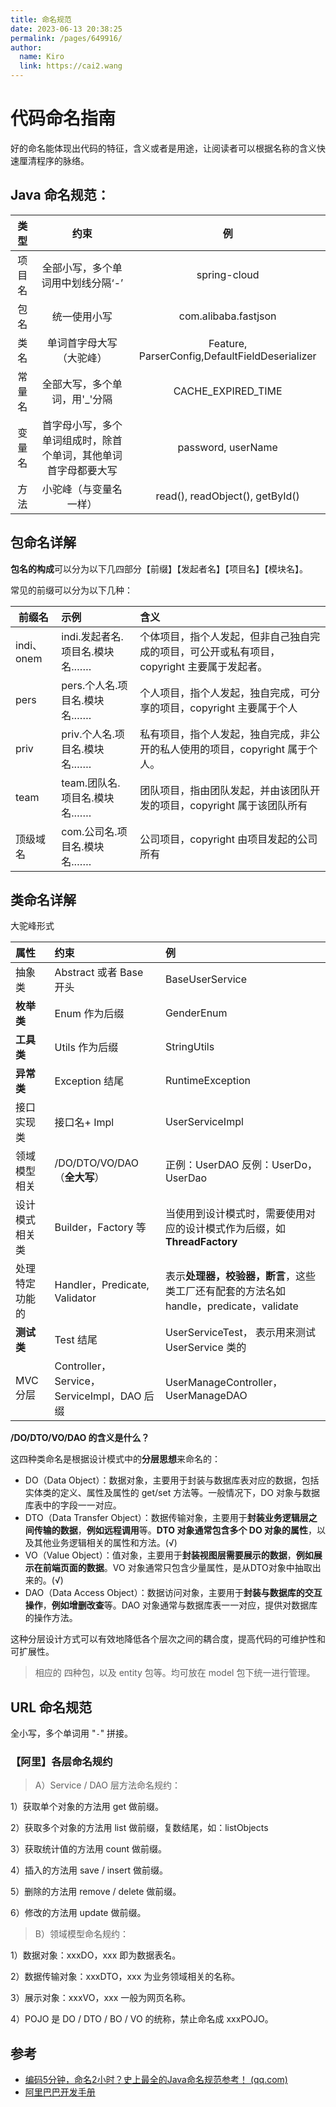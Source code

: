 ```yaml
---
title: 命名规范
date: 2023-06-13 20:38:25
permalink: /pages/649916/
author: 
  name: Kiro
  link: https://cai2.wang
---
```

# 代码命名指南

好的命名能体现出代码的特征，含义或者是用途，让阅读者可以根据名称的含义快速厘清程序的脉络。



## Java 命名规范：

|  类型  |                             约束                             |                       例                       |
| :----: | :----------------------------------------------------------: | :--------------------------------------------: |
| 项目名 |              全部小写，多个单词用中划线分隔‘-’               |                  spring-cloud                  |
|  包名  |                         统一使用小写                         |              com.alibaba.fastjson              |
|  类名  |                   单词首字母大写（大驼峰）                   | Feature, ParserConfig,DefaultFieldDeserializer |
| 常量名 |                全部大写，多个单词，用'_'分隔                 |               CACHE_EXPIRED_TIME               |
| 变量名 | 首字母小写，多个单词组成时，除首个单词，其他单词首字母都要大写 |               password, userName               |
|  方法  |                    小驼峰（与变量名一样）                    |        read(), readObject(), getById()         |

## 包命名详解

**包名的构成**可以分为以下几四部分【前缀】【发起者名】【项目名】【模块名】。

常见的前缀可以分为以下几种：

| 前缀名     | 示例                           | 含义                                                         |
| ---------- | :----------------------------- | :----------------------------------------------------------- |
| indi、onem | indi.发起者名.项目名.模块名.…… | 个体项目，指个人发起，但非自己独自完成的项目，可公开或私有项目，copyright 主要属于发起者。 |
| pers       | pers.个人名.项目名.模块名.……   | 个人项目，指个人发起，独自完成，可分享的项目，copyright 主要属于个人 |
| priv       | priv.个人名.项目名.模块名.……   | 私有项目，指个人发起，独自完成，非公开的私人使用的项目，copyright 属于个人。 |
| team       | team.团队名.项目名.模块名.……   | 团队项目，指由团队发起，并由该团队开发的项目，copyright 属于该团队所有 |
| 顶级域名   | com.公司名.项目名.模块名.……    | 公司项目，copyright 由项目发起的公司所有                     |

## 类命名详解

大驼峰形式

| 属性           | 约束                                       | 例                                                           |
| :------------- | :----------------------------------------- | :----------------------------------------------------------- |
| 抽象类         | Abstract 或者 Base 开头                    | BaseUserService                                              |
| **枚举类**     | Enum 作为后缀                              | GenderEnum                                                   |
| **工具类**     | Utils 作为后缀                             | StringUtils                                                  |
| **异常类**     | Exception 结尾                             | RuntimeException                                             |
| 接口实现类     | 接口名+ Impl                               | UserServiceImpl                                              |
| 领域模型相关   | /DO/DTO/VO/DAO（**全大写**）               | 正例：UserDAO 反例：UserDo， UserDao                         |
| 设计模式相关类 | Builder，Factory 等                        | 当使用到设计模式时，需要使用对应的设计模式作为后缀，如 **ThreadFactory** |
| 处理特定功能的 | Handler，Predicate, Validator              | 表示**处理器，校验器，断言**，这些类工厂还有配套的方法名如 handle，predicate，validate |
| **测试类**     | Test 结尾                                  | UserServiceTest， 表示用来测试 UserService 类的              |
| MVC 分层       | Controller，Service，ServiceImpl，DAO 后缀 | UserManageController，UserManageDAO                          |

**/DO/DTO/VO/DAO 的含义是什么？**

这四种类命名是根据设计模式中的**分层思想**来命名的：

- DO（Data Object）：数据对象，主要用于封装与数据库表对应的数据，包括实体类的定义、属性及属性的 get/set 方法等。一般情况下，DO 对象与数据库表中的字段一一对应。
- DTO（Data Transfer Object）：数据传输对象，主要用于**封装业务逻辑层之间传输的数据**，**例如远程调用**等。**DTO 对象通常包含多个 DO 对象的属性**，以及其他业务逻辑相关的属性和方法。(√)
- VO（Value Object）：值对象，主要用于**封装视图层需要展示的数据**，**例如展示在前端页面的数据**。VO 对象通常只包含少量属性，是从DTO对象中抽取出来的。(√)
- DAO（Data Access Object）：数据访问对象，主要用于**封装与数据库的交互操作**，**例如增删改查**等。DAO 对象通常与数据库表一一对应，提供对数据库的操作方法。 

这种分层设计方式可以有效地降低各个层次之间的耦合度，提高代码的可维护性和可扩展性。

> 相应的 四种包，以及 entity 包等。均可放在 model 包下统一进行管理。

## URL 命名规范

全小写，多个单词用 "`-`" 拼接。

### 【阿里】各层命名规约

> A）Service / DAO 层方法命名规约：

1）获取单个对象的方法用 get 做前缀。

2）获取多个对象的方法用 list 做前缀，复数结尾，如：listObjects

3）获取统计值的方法用 count 做前缀。

4）插入的方法用 save / insert 做前缀。

5）删除的方法用 remove / delete 做前缀。

6）修改的方法用 update 做前缀。

> B）领域模型命名规约：

1）数据对象：xxxDO，xxx 即为数据表名。

2）数据传输对象：xxxDTO，xxx 为业务领域相关的名称。

3）展示对象：xxxVO，xxx 一般为网页名称。

4）POJO 是 DO / DTO / BO / VO 的统称，禁止命名成 xxxPOJO。



## 参考

- [编码5分钟，命名2小时？史上最全的Java命名规范参考！ (qq.com)](https://mp.weixin.qq.com/s?__biz=Mzg2OTA0Njk0OA==&mid=2247486449&idx=1&sn=c3b502529ff991c7180281bcc22877af&chksm=cea2443af9d5cd2c1c87049ed15ccf6f88275419c7dbe542406166a703b27d0f3ecf2af901f8&token=999884676&lang=zh_CN#rd)
- [阿里巴巴开发手册](https://github.com/alibaba/p3c)

